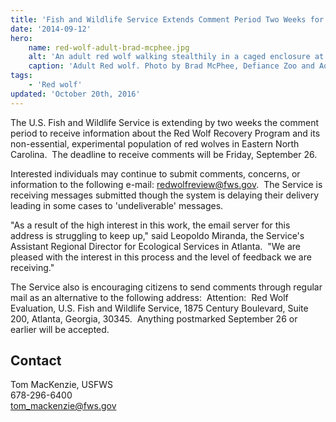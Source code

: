 ```yaml
---
title: 'Fish and Wildlife Service Extends Comment Period Two Weeks for Red Wolf Recovery Program Evaluation'
date: '2014-09-12'
hero:
    name: red-wolf-adult-brad-mcphee.jpg
    alt: 'An adult red wolf walking stealthily in a caged enclosure at the zoo.'
    caption: 'Adult Red wolf. Photo by Brad McPhee, Defiance Zoo and Aquarium.'
tags:
    - 'Red wolf'
updated: 'October 20th, 2016'
---
```


The U.S. Fish and Wildlife Service is extending by two weeks the comment period to receive information about the Red Wolf Recovery Program and its non-essential, experimental population of red wolves in Eastern North Carolina.  The deadline to receive comments will be Friday, September 26.  

Interested individuals may continue to submit comments, concerns, or information to the following e-mail: [redwolfreview@fws.gov](mailto:redwolfreview@fws.gov).  The Service is receiving messages submitted though the system is delaying their delivery leading in some cases to 'undeliverable' messages. 

"As a result of the high interest in this work, the email server for this address is struggling to keep up," said Leopoldo Miranda, the Service's Assistant Regional Director for Ecological Services in Atlanta.  "We are pleased with the interest in this process and the level of feedback we are receiving."

The Service also is encouraging citizens to send comments through regular mail as an alternative to the following address:  Attention:  Red Wolf Evaluation, U.S. Fish and Wildlife Service, 1875 Century Boulevard, Suite 200, Atlanta, Georgia, 30345\.  Anything postmarked September 26 or earlier will be accepted. 

## Contact

Tom MacKenzie, USFWS  
678-296-6400  
[tom_mackenzie@fws.gov](mailto:tom_mackenzie@fws.gov)
